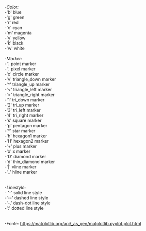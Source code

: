 -*Color:*</br>
  -'b'	blue</br>
  -'g'	green</br>
  -'r'	red</br>
  -'c'	cyan</br>
  -'m'	magenta</br>
  -'y'	yellow</br>
  -'k'	black</br>
  -'w'	white</br></br>
-*Marker:*</br>
  -'.'	point marker</br>
  -','	pixel marker</br>
  -'o'	circle marker</br>
  -'v'	triangle_down marker</br>
  -'^'	triangle_up marker</br>
  -'<'	triangle_left marker</br>
  -'>'	triangle_right marker</br>
  -'1'	tri_down marker</br>
  -'2'	tri_up marker</br>
  -'3'	tri_left marker</br>
  -'4'	tri_right marker</br>
  -'s'	square marker</br>
  -'p'	pentagon marker</br>
  -'*'	star marker</br>
  -'h'	hexagon1 marker</br>
  -'H'	hexagon2 marker</br>
  -'+'	plus marker</br>
  -'x'	x marker</br>
  -'D'	diamond marker</br>
  -'d'	thin_diamond marker</br>
  -'|'	vline marker</br>
  -'_'	hline marker</br>
  </br></br>
 -*Linestyle:*</br>
    - '-'	solid line style</br>
    -'--'	dashed line style</br>
    -'-.'	dash-dot line style</br>
    -':'	dotted line style</br>
</br>
</br>
-Fonte: https://matplotlib.org/api/_as_gen/matplotlib.pyplot.plot.html
